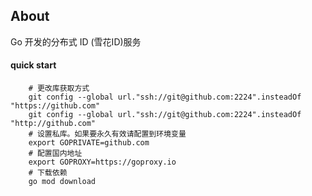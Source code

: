 ## About

Go 开发的分布式 ID (雪花ID)服务

#### quick start

```shell script
    # 更改库获取方式
    git config --global url."ssh://git@github.com:2224".insteadOf "https://github.com"
    git config --global url."ssh://git@github.com:2224".insteadOf "http://github.com"
    # 设置私库。如果要永久有效请配置到环境变量
    export GOPRIVATE=github.com
    # 配置国内地址
    export GOPROXY=https://goproxy.io
    # 下载依赖
    go mod download
```